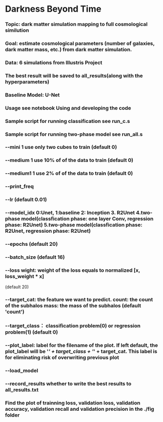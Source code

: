 # Darkness Beyond Time 

### Topic: dark matter simulation mapping to full cosmological similution 

### Goal: estimate cosmological parameters (number of galaxies, dark matter mass, etc.) from dark matter simulation.

### Data: 6 simulations from Illustris Project

### The best result will be saved to all_results(along with the hyperparameters)

### Baseline Model: U-Net

### Usage see notebook **Using and developing the code**
### Sample script for running classification see **run_c.s**
### Sample script for running two-phase model see **run_all.s**





### --mini  1 use only two cubes to train  (default 0)
### --medium 1 use 10% of of the data to train  (default 0)
### --medium1 1 use 2% of of the data to train  (default 0)
### --print_freq 
### --lr  (default 0.01)
### --model_idx 0:Unet, 1:baseline 2: Inception 3. R2Unet 4.two-phase model(classfication phase: one layer Conv, regression phase: R2Unet) 5.two-phase model(classfication phase: R2Unet, regression phase: R2Unet)   
### --epochs  (default 20)
### --batch_size  (default 16)
### --loss wight: weight of the loss equals to normalized [x, loss_weight * x]
(default 20)
### --target_cat: the feature we want to predict. count: the count of the subhalos mass: the mass of the subhalos   (default 'count')
### --target_class：  classification problem(0) or regression problem(1)   (default 0)
### --plot_label:  label for the filename of the plot. If left default, the plot_label will be '_' + target_class + '_' + target_cat. This label is for eliminating risk of overwriting previous plot 
### --load_model 
### --record_results whether to write the best results to all_results.txt

### Find the plot of trainning loss, validation loss, validation accuracy, validation recall and validation precision in the ./fig folder
